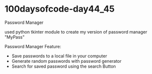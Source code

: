 # 100daysofcode-day44_45
Password Manager

used python tkinter module to create my version of password manager "MyPass"

Password Manager Feature:
  - Save passwords to a local file in your computer
  - Generate random passwords with password generator
  - Search for saved password using the search Button
